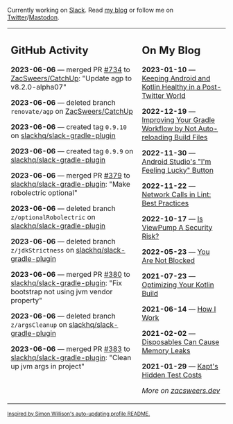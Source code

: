 Currently working on [Slack](https://slack.com/). Read [my blog](https://zacsweers.dev/) or follow me on [Twitter](https://twitter.com/ZacSweers)/[Mastodon](https://hachyderm.io/@ZacSweers).

<table><tr><td valign="top" width="60%">

## GitHub Activity
<!-- githubActivity starts -->
**2023-06-06** — merged PR [#734](https://github.com/ZacSweers/CatchUp/pull/734) to [ZacSweers/CatchUp](https://github.com/ZacSweers/CatchUp): "Update agp to v8.2.0-alpha07"

**2023-06-06** — deleted branch `renovate/agp` on [ZacSweers/CatchUp](https://github.com/ZacSweers/CatchUp)

**2023-06-06** — created tag `0.9.10` on [slackhq/slack-gradle-plugin](https://github.com/slackhq/slack-gradle-plugin)

**2023-06-06** — created tag `0.9.9` on [slackhq/slack-gradle-plugin](https://github.com/slackhq/slack-gradle-plugin)

**2023-06-06** — merged PR [#379](https://github.com/slackhq/slack-gradle-plugin/pull/379) to [slackhq/slack-gradle-plugin](https://github.com/slackhq/slack-gradle-plugin): "Make robolectric optional"

**2023-06-06** — deleted branch `z/optionalRobolectric` on [slackhq/slack-gradle-plugin](https://github.com/slackhq/slack-gradle-plugin)

**2023-06-06** — deleted branch `z/jdkStrictness` on [slackhq/slack-gradle-plugin](https://github.com/slackhq/slack-gradle-plugin)

**2023-06-06** — merged PR [#380](https://github.com/slackhq/slack-gradle-plugin/pull/380) to [slackhq/slack-gradle-plugin](https://github.com/slackhq/slack-gradle-plugin): "Fix bootstrap not using jvm vendor property"

**2023-06-06** — deleted branch `z/argsCleanup` on [slackhq/slack-gradle-plugin](https://github.com/slackhq/slack-gradle-plugin)

**2023-06-06** — merged PR [#383](https://github.com/slackhq/slack-gradle-plugin/pull/383) to [slackhq/slack-gradle-plugin](https://github.com/slackhq/slack-gradle-plugin): "Clean up jvm args in project"
<!-- githubActivity ends -->
</td><td valign="top" width="40%">

## On My Blog
<!-- blog starts -->
**2023-01-10** — [Keeping Android and Kotlin Healthy in a Post-Twitter World](https://www.zacsweers.dev/keeping-android-healthy/)

**2022-12-19** — [Improving Your Gradle Workflow by Not Auto-reloading Build Files](https://www.zacsweers.dev/improving-your-workflow-by-not-auto-reloading-build-files/)

**2022-11-30** — [Android Studio's "I'm Feeling Lucky" Button](https://www.zacsweers.dev/android-studios-im-feeling-lucky-button/)

**2022-11-22** — [Network Calls in Lint: Best Practices](https://www.zacsweers.dev/network-calls-in-lint-best-practices/)

**2022-10-17** — [Is ViewPump A Security Risk?](https://www.zacsweers.dev/is-viewpump-a-security-risk/)

**2022-05-23** — [You Are Not Blocked](https://www.zacsweers.dev/you-are-not-blocked/)

**2021-07-23** — [Optimizing Your Kotlin Build](https://www.zacsweers.dev/optimizing-your-kotlin-build/)

**2021-06-14** — [How I Work](https://www.zacsweers.dev/how-i-work/)

**2021-02-02** — [Disposables Can Cause Memory Leaks](https://www.zacsweers.dev/disposables-can-cause-memory-leaks/)

**2021-01-29** — [Kapt's Hidden Test Costs](https://www.zacsweers.dev/kapts-hidden-test-costs/)
<!-- blog ends -->
_More on [zacsweers.dev](https://zacsweers.dev/)_
</td></tr></table>

<sub><a href="https://simonwillison.net/2020/Jul/10/self-updating-profile-readme/">Inspired by Simon Willison's auto-updating profile README.</a></sub>